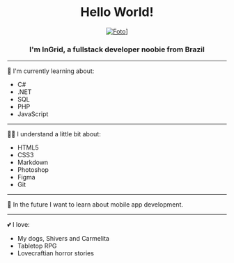 <span align="center">

# Hello World!

[![Foto](https://uploaddeimagens.com.br/images/003/857/829/original/Lkd3.png)](https://www.linkedin.com/in/ingridwagner/)]

### I'm InGrid, a fullstack developer noobie from Brazil

</span>

---

🌱 I'm currently learning about:

- C#
- .NET
- SQL
- PHP
- JavaScript

---

👨‍💻 I understand a little bit about:

- HTML5
- CSS3
- Markdown
- Photoshop
- Figma
- Git

---

📝 In the future I want to learn about mobile app development.

---

💕 I love:

- My dogs, Shivers and Carmelita
- Tabletop RPG
- Lovecraftian horror stories
